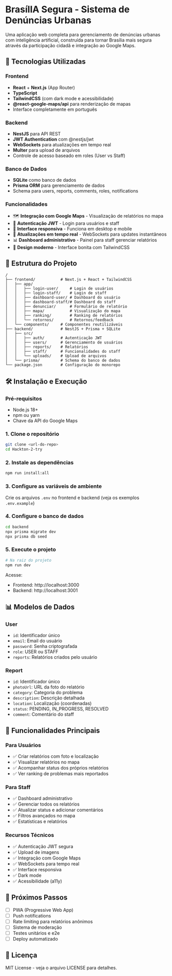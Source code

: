 # BrasílIA Segura - Sistema de Denúncias Urbanas

Uma aplicação web completa para gerenciamento de denúncias urbanas com inteligência artificial, construída para tornar Brasília mais segura através da participação cidadã e integração ao Google Maps.

## 🚀 Tecnologias Utilizadas

### Frontend

- **React** + **Next.js** (App Router)
- **TypeScript**
- **TailwindCSS** (com dark mode e acessibilidade)
- **@react-google-maps/api** para renderização de mapas
- Interface completamente em português

### Backend

- **NestJS** para API REST
- **JWT Authentication** com @nestjs/jwt
- **WebSockets** para atualizações em tempo real
- **Multer** para upload de arquivos
- Controle de acesso baseado em roles (User vs Staff)

### Banco de Dados

- **SQLite** como banco de dados
- **Prisma ORM** para gerenciamento de dados
- Schema para users, reports, comments, roles, notifications

### Funcionalidades

- 🗺️ **Integração com Google Maps** - Visualização de relatórios no mapa
- 🔐 **Autenticação JWT** - Login para usuários e staff
- 📱 **Interface responsiva** - Funciona em desktop e mobile
- 🔄 **Atualizações em tempo real** - WebSockets para updates instantâneos
- 📊 **Dashboard administrativo** - Painel para staff gerenciar relatórios
- 🎨 **Design moderno** - Interface bonita com TailwindCSS

## 📁 Estrutura do Projeto

```
/
├── frontend/           # Next.js + React + TailwindCSS
│   ├── app/
│   │   ├── login-user/     # Login de usuários
│   │   ├── login-staff/    # Login de staff
│   │   ├── dashboard-user/ # Dashboard do usuário
│   │   ├── dashboard-staff/# Dashboard do staff
│   │   ├── denunciar/      # Formulário de relatório
│   │   ├── mapa/           # Visualização do mapa
│   │   ├── ranking/        # Ranking de relatórios
│   │   └── retornos/       # Retornos/feedback
│   └── components/     # Componentes reutilizáveis
├── backend/            # NestJS + Prisma + SQLite
│   ├── src/
│   │   ├── auth/       # Autenticação JWT
│   │   ├── users/      # Gerenciamento de usuários
│   │   ├── reports/    # Relatórios
│   │   ├── staff/      # Funcionalidades do staff
│   │   └── uploads/    # Upload de arquivos
│   └── prisma/         # Schema do banco de dados
└── package.json        # Configuração do monorepo
```

## 🛠️ Instalação e Execução

### Pré-requisitos

- Node.js 18+
- npm ou yarn
- Chave da API do Google Maps

### 1. Clone o repositório

```bash
git clone <url-do-repo>
cd Hackton-2-try
```

### 2. Instale as dependências

```bash
npm run install:all
```

### 3. Configure as variáveis de ambiente

Crie os arquivos `.env` no frontend e backend (veja os exemplos `.env.example`)

### 4. Configure o banco de dados

```bash
cd backend
npx prisma migrate dev
npx prisma db seed
```

### 5. Execute o projeto

```bash
# Na raiz do projeto
npm run dev
```

Acesse:

- Frontend: http://localhost:3000
- Backend: http://localhost:3001

## 📊 Modelos de Dados

### User

- `id`: Identificador único
- `email`: Email do usuário
- `password`: Senha criptografada
- `role`: USER ou STAFF
- `reports`: Relatórios criados pelo usuário

### Report

- `id`: Identificador único
- `photoUrl`: URL da foto do relatório
- `category`: Categoria do problema
- `description`: Descrição detalhada
- `location`: Localização (coordenadas)
- `status`: PENDING, IN_PROGRESS, RESOLVED
- `comment`: Comentário do staff

## 🔑 Funcionalidades Principais

### Para Usuários

- ✅ Criar relatórios com foto e localização
- ✅ Visualizar relatórios no mapa
- ✅ Acompanhar status dos próprios relatórios
- ✅ Ver ranking de problemas mais reportados

### Para Staff

- ✅ Dashboard administrativo
- ✅ Gerenciar todos os relatórios
- ✅ Atualizar status e adicionar comentários
- ✅ Filtros avançados no mapa
- ✅ Estatísticas e relatórios

### Recursos Técnicos

- ✅ Autenticação JWT segura
- ✅ Upload de imagens
- ✅ Integração com Google Maps
- ✅ WebSockets para tempo real
- ✅ Interface responsiva
- ✅ Dark mode
- ✅ Acessibilidade (a11y)

## 🧪 Próximos Passos

- [ ] PWA (Progressive Web App)
- [ ] Push notifications
- [ ] Rate limiting para relatórios anônimos
- [ ] Sistema de moderação
- [ ] Testes unitários e e2e
- [ ] Deploy automatizado

## 📄 Licença

MIT License - veja o arquivo LICENSE para detalhes.
